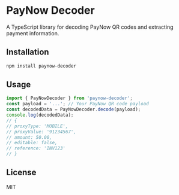 # PayNow Decoder

A TypeScript library for decoding PayNow QR codes and extracting payment information.

## Installation
```bash
npm install paynow-decoder
```

## Usage
```typescript
import { PayNowDecoder } from 'paynow-decoder';
const payload = '...'; // Your PayNow QR code payload
const decodedData = PayNowDecoder.decode(payload);
console.log(decodedData);
// {
// proxyType: 'MOBILE',
// proxyValue: '91234567',
// amount: 50.00,
// editable: false,
// reference: 'INV123'
// }
```

## License
MIT